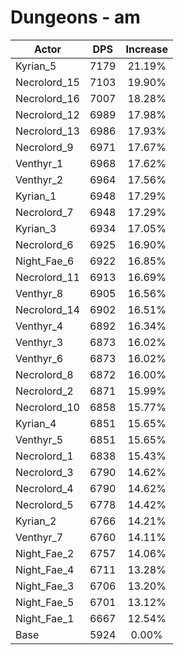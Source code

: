 # Dungeons - am
| Actor | DPS | Increase |
|---|:---:|:---:|
|Kyrian_5|7179|21.19%|
|Necrolord_15|7103|19.90%|
|Necrolord_16|7007|18.28%|
|Necrolord_12|6989|17.98%|
|Necrolord_13|6986|17.93%|
|Necrolord_9|6971|17.67%|
|Venthyr_1|6968|17.62%|
|Venthyr_2|6964|17.56%|
|Kyrian_1|6948|17.29%|
|Necrolord_7|6948|17.29%|
|Kyrian_3|6934|17.05%|
|Necrolord_6|6925|16.90%|
|Night_Fae_6|6922|16.85%|
|Necrolord_11|6913|16.69%|
|Venthyr_8|6905|16.56%|
|Necrolord_14|6902|16.51%|
|Venthyr_4|6892|16.34%|
|Venthyr_3|6873|16.02%|
|Venthyr_6|6873|16.02%|
|Necrolord_8|6872|16.00%|
|Necrolord_2|6871|15.99%|
|Necrolord_10|6858|15.77%|
|Kyrian_4|6851|15.65%|
|Venthyr_5|6851|15.65%|
|Necrolord_1|6838|15.43%|
|Necrolord_3|6790|14.62%|
|Necrolord_4|6790|14.62%|
|Necrolord_5|6778|14.42%|
|Kyrian_2|6766|14.21%|
|Venthyr_7|6760|14.11%|
|Night_Fae_2|6757|14.06%|
|Night_Fae_4|6711|13.28%|
|Night_Fae_3|6706|13.20%|
|Night_Fae_5|6701|13.12%|
|Night_Fae_1|6667|12.54%|
|Base|5924|0.00%|
